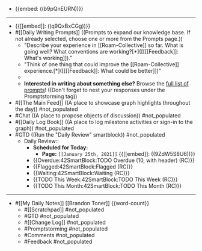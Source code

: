 - {{embed: ((b9pQnEURN))}}
- ---
- {{[[embed]]: ((q9QxBxCGg))}}
- #[[Daily Writing Prompts]] ((Prompts to expand our knowledge base. If not already selected, choose one or more from the Prompts page.))
    - "Describe your experience in [[Roam-Collective]] so far. What is going well? What conventions are working?[*]([[[[Feedback]]: What's working]])."
    - "Think of one thing that could improve the [[Roam-Collective]] experience.[*]([[[[Feedback]]: What could be better]])"
    - 
    - __Interested in writing about something else?__ Browse the [full list of prompts]([[Prompts]])! ((Don't forget to nest your responses under the Promptstorming tag))
- #[[The Main Feed]] ((A place to showcase graph highlights throughout the day)) #not_populated 
- #Chat ((A place to propose objects of discussion)) #not_populated
- #[[Daily Log Book]] ((A place to log milestone activities or sign-in to the graph)) #not_populated
- #GTD ((Run the "Daily Review" smartblock)) #not_populated 
    - Daily Review::
        - **Scheduled for Today:**
            - **Page:** `[[January 25th, 2021]]`
{{[[embed]]: ((9ZdW5S8U6))}}
        - {{Overdue:42SmartBlock:TODO Overdue (10, with header) (RC)}}
        - {{Flagged:42SmartBlock:Flagged (RC)}}
        - {{Waiting:42SmartBlock:Waiting (RC)}}
        - {{TODO This Week:42SmartBlock:TODO This Week (RC)}}
        - {{TODO This Month:42SmartBlock:TODO This Month (RC)}}
- ---
- #[[My Daily Notes]] [[Brandon Toner]] {{word-count}}
    - #[[Scratchpad]] #not_populated
    - #GTD #not_populated
    - #[[Change Log]] #not_populated
    - #Promptstorming #not_populated
    - #Comments #not_populated
    - #Feedback  #not_populated

